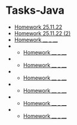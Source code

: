 # Tasks-Java
- [Homework 25.11.22](https://github.com/ArtemWo/Tasks-Java35m-Prof/tree/master/HW_TasksJava25_11_22)
- [Homework 25.11.22 (2)](https://github.com/ArtemWo/Tasks-Java35m-Prof/tree/master/HW_TasksJava25_11_22_2)
- [Homework __ _ __ ]()
- - [Homework __ _ __ ]()
- - [Homework __ _ __ ]()
- - [Homework __ _ __ ]()
- - [Homework __ _ __ ]()
- - [Homework __ _ __ ]()
- - [Homework __ _ __ ]()
